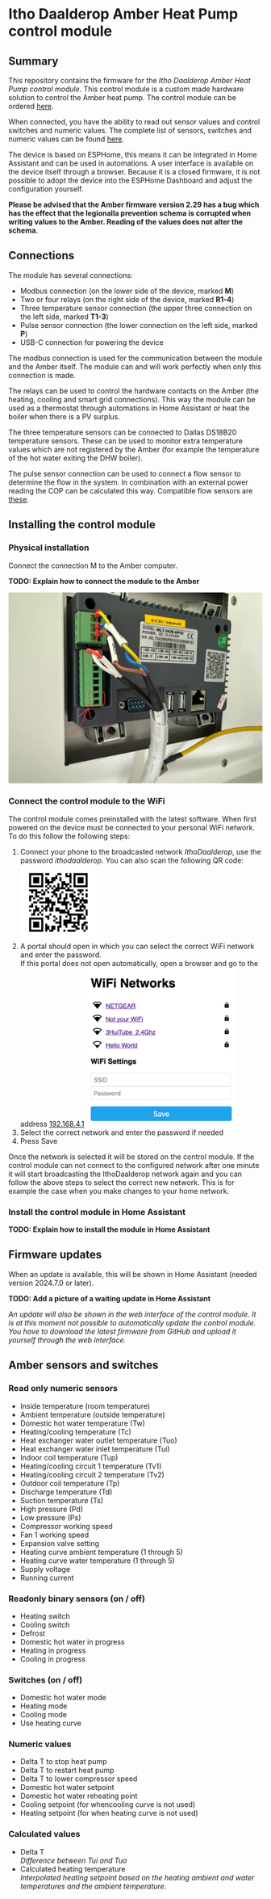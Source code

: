 # Itho Daalderop Amber Heat Pump control module

## Summary

This repository contains the firmware for the *Itho Daalderop Amber Heat Pump control module*. This control module is a custom made hardware solution to control the Amber heat pump. The control module can be ordered [here](https://forms.gle/3R2AAtGyy7Cqq65Q9).

When connected, you have the ability to read out sensor values and control switches and numeric values. The complete list of sensors, switches and numeric values can be found [here](#amber-sensors-and-switches).

The device is based on ESPHome, this means it can be integrated in Home Assistant and can be used in automations. A user interface is available on the device itself through a browser. Because it is a closed firmware, it is not possible to adopt the device into the ESPHome Dashboard and adjust the configuration yourself.

**Please be advised that the Amber firmware version 2.29 has a bug which has the effect that the legionalla prevention schema is corrupted when writing values to the Amber. Reading of the values does not alter the schema.**

## Connections

The module has several connections:

* Modbus connection (on the lower side of the device, marked **M**)
* Two or four relays (on the right side of the device, marked **R1-4**)
* Three temperature sensor connection (the upper three connection on the left side, marked **T1-3**)
* Pulse sensor connection (the lower connection on the left side, marked **P**)
* USB-C connection for powering the device

The modbus connection is used for the communication between the module and the Amber itself. The module can and will work perfectly when only this connection is made.

The relays can be used to control the hardware contacts on the Amber (the heating, cooling and smart grid connections). This way the module can be used as a thermostat through automations in Home Assistant or heat the boiler when there is a PV surplus.

The three temperature sensors can be connected to Dallas DS18B20 temperature sensors. These can be used to monitor extra temperature values which are not registered by the Amber (for example the temperature of the hot water exiting the DHW boiler).

The pulse sensor connection can be used to connect a flow sensor to determine the flow in the system. In combination with an external power reading the COP can be calculated this way. Compatible flow sensors are [these](https://www.tinytronics.nl/nl/sensoren/vloeistof/yf-b10-water-flow-sensor-messing-g1).

## Installing the control module

### Physical installation
Connect the connection M to the Amber computer.

**TODO: Explain how to connect the module to the Amber**

![Amber connection](/images/amber_connection.jpg)

### Connect the control module to the WiFi

The control module comes preinstalled with the latest software. When first powered on the device must be connected to your personal WiFi network. To do this follow the following steps:

1. Connect your phone to the broadcasted network *IthoDaalderop*, use the password *ithodaalderop*. You can also scan the following QR code:  
![qr](/images/qr-wifi.png)
1. A portal should open in which you can select the correct WiFi network and enter the password.  
If this portal does not open automatically, open a browser and go to the address [192.168.4.1](http://192.168.4.1/)
![Captive portal](/images/captive_portal-ui.png)
1. Select the correct network and enter the password if needed
1. Press Save



Once the network is selected it will be stored on the control module. If the control module can not connect to the configured network after one minute it will start broadcasting the IthoDaalderop network again and you can follow the above steps to select the correct new network. This is for example the case when you make changes to your home network.

### Install the control module in Home Assistant

**TODO: Explain how to install the module in Home Assistant**

## Firmware updates

When an update is available, this will be shown in Home Assistant (needed version 2024.7.0 or later). 

**TODO: Add a picture of a waiting update in Home Assistant**

*An update will also be shown in the web interface of the control module. It is at this moment not possible to automatically update the control module. You have to download the latest firmware from GitHub and upload it yourself through the web interface.*

## Amber sensors and switches

### Read only numeric sensors

* Inside temperature (room temperature)
* Ambient temperature (outside temperature)
* Domestic hot water temperature (Tw)
* Heating/cooling temperature (Tc)
* Heat exchanger water outlet temperature (Tuo)
* Heat exchanger water inlet temperature (Tui)
* Indoor coil temperature (Tup)
* Heating/cooling circuit 1 temperature (Tv1)
* Heating/cooling circuit 2 temperature (Tv2)
* Outdoor coil temperature (Tp)
* Discharge temperature (Td)
* Suction temperature (Ts)
* High pressure (Pd)
* Low pressure (Ps)
* Compressor working speed
* Fan 1 working speed
* Expansion valve setting
* Heating curve ambient temperature (1 through 5)
* Heating curve water temperature (1 through 5)
* Supply voltage
* Running current

### Readonly binary sensors (on / off)

* Heating switch
* Cooling switch
* Defrost
* Domestic hot water in progress
* Heating in progress
* Cooling in progress

### Switches (on / off)

* Domestic hot water mode
* Heating mode
* Cooling mode
* Use heating curve

### Numeric values

* Delta T to stop heat pump
* Delta T to restart heat pump
* Delta T to lower compressor speed
* Domestic hot water setpoint
* Domestic hot water reheating point
* Cooling setpoint (for whencooling curve is not used)
* Heating setpoint (for when heating curve is not used)

### Calculated values

* Delta T  
  *Difference between Tui and Tuo*
* Calculated heating temperature  
  *Interpolated heating setpoint based on the heating ambient and water temperatures and the ambient temperature.*
